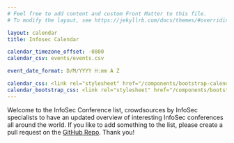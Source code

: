 ```yaml
---
# Feel free to add content and custom Front Matter to this file.
# To modify the layout, see https://jekyllrb.com/docs/themes/#overriding-theme-defaults

layout: calendar
title: Infosec Calendar

calendar_timezone_offset: -0800
calendar_csv: events/events.csv

event_date_format: D/M/YYYY H:mm A Z

calendar_css: <link rel="stylesheet" href="/components/bootstrap-calendar/css/calendar.css">
calendar_bootstrap_css: <link rel="stylesheet" href="/components/bootstrap/css/bootstrap.css">
---
```


Welcome to the InfoSec Conference list, crowdsources by InfoSec specialists to have an updated overview of interesting InfoSec conferences all around the world. If you like to add something to the list, please create a pull request on the <a href="test">GitHub Repo</a>. Thank you!
